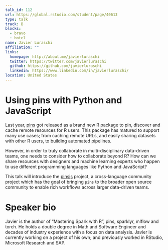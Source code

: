 ```yaml
---
talk_id: 112
url: https://global.rstudio.com/student/page/40613
type: talk
track: B
blocks:
  - bravo
  - hotel
name: Javier Luraschi
affiliation: ""
links:
  homepage: http://about.me/javierluraschi
  twitter: https://twitter.com/javierluraschi
  github: https://github.com/javierluraschi
  linkedin: https://www.linkedin.com/in/javierluraschi/
location: United States
---
```


# Using pins with Python and JavaScript

Last year, [pins](https://pins.rstudio.com) got released as a brand new R package to pin, discover and cache remote resources for R users. This package has matured to support many use cases; from caching remote URLs, and easily sharing datasets with other R users, to building automated pipelines.

However, in order to truly collaborate in multi-disciplinary data-driven teams, one needs to consider how to collaborate beyond R? How can we share resources with designers and machine learning experts who happen to use different programming languages like Python and JavaScript?

This talk will introduce the [pinsjs](https://pinsjs.github.io/) project, a cross-language community project which has the goal of bringing `pins` to the broader open source community to enable rich workflows across larger data-driven teams.

# Speaker bio

Javier is the author of “Mastering Spark with R”, pins, sparklyr, mlflow and torch. He holds a double degree in Math and Software Engineer and decades of industry experience with a focus on data analysis. Javier is currently working on a project of his own; and previously worked in RStudio, Microsoft Research and SAP.
